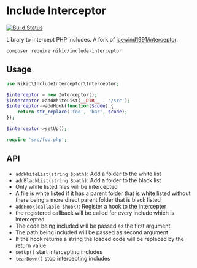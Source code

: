 # Include Interceptor

[![Build Status](https://travis-ci.org/nikic/include-interceptor.svg?branch=master)](https://travis-ci.org/nikic/include-interceptor)

Library to intercept PHP includes. A fork of [icewind1991/interceptor](https://github.com/icewind1991/interceptor).

```
composer require nikic/include-interceptor
```

## Usage

```php
use Nikic\IncludeInterceptor\Interceptor;

$interceptor = new Interceptor();
$interceptor->addWhiteList(__DIR__ . '/src');
$interceptor->addHook(function($code) {
    return str_replace('foo', 'bar', $code);
});

$interceptor->setUp();

require 'src/foo.php';
```

## API

- `addWhiteList(string $path)`: Add a folder to the white list
- `addBlackList(string $path)`: Add a folder to the black list
 - Only white listed files will be intercepted
 - A file is white listed if it has a parent folder that is white listed
 without there being a more direct parent folder that is black listed
- `addHook(callable $hook)`: Register a hook to the intercepter
 - the registered callback will be called for every include which is intercepted
 - The code being included will be passed as the first argument
 - The path being included will be passed as second argument
 - If the hook returns a string the loaded code will be replaced by the return value
- `setUp()` start intercepting includes
- `tearDown()` stop intercepting includes
